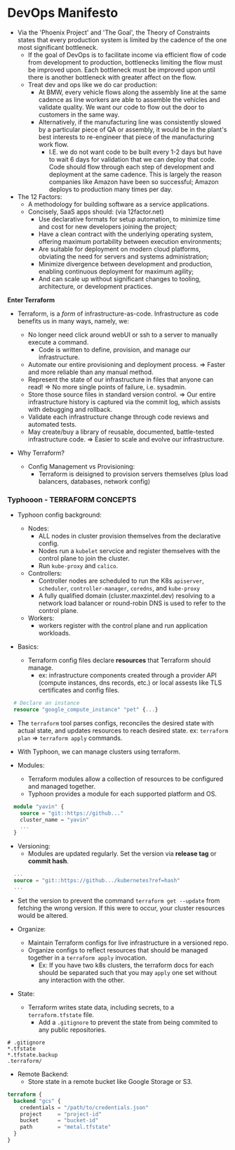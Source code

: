 # DevOps Manifesto
* Via the 'Phoenix Project' and 'The Goal', the Theory of Constraints states that every production system is limited by the cadence of the one most significant bottleneck.
  * If the goal of DevOps is to facilitate income via efficient flow of code from development to production, bottlenecks limiting the flow must be improved upon. Each bottleneck must be improved upon until there is another bottleneck with greater affect on the flow.
  * Treat dev and ops like we do car production:
    * At BMW, every vehicle flows along the assembly line at the same cadence as line workers are able to assemble the vehicles and validate quality. We want our code to flow out the door to customers in the same way.
    * Alternatively, if the manufacturing line was consistently slowed by a particular piece of QA or assembly, it would be in the plant's best interests to re-engineer that piece of the manufacturing work flow.
      * I.E. we do not want code to be built every 1-2 days but have to wait 6 days for validation that we can deploy that code. Code should flow through each step of development and deployment at the same cadence. This is largely the reason companies like Amazon have been so successful; Amazon deploys to production many times per day.
* The 12 Factors:
  * A methodology for building software as a service applications.
  * Concisely, SaaS apps should: (via 12factor.net)
    * Use declarative formats for setup automation, to minimize time and cost for new developers joining the project;
    * Have a clean contract with the underlying operating system, offering maximum portability between execution environments;
    * Are suitable for deployment on modern cloud platforms, obviating the need for servers and systems administration;
    * Minimize divergence between development and production, enabling continuous deployment for maximum agility;
    * And can scale up without significant changes to tooling, architecture, or development practices.

**Enter Terraform**

* Terraform, is a _form_ of infrastructure-as-code. Infrastructure as code benefits us in many ways, namely, we:
  * No longer need click around webUI or ssh to a server to manually execute a command.
    * Code is written to define, provision, and manage our infrastructure.
  * Automate our entire provisioning and deployment process. => Faster and more reliable than any manual method.
  * Represent the state of our infrastructure in files that anyone can read! => No more single points of failure, i.e. sysadmin.
  * Store those source files in standard version control. => Our entire infrastructure history is captured via the commit log, which assists with debugging and rollback.
  * Validate each infrastructure change through code reviews and automated tests.
  * May create/buy a library of reusable, documented, battle-tested infrastructure code. => Easier to scale and evolve our infrastructure.

* Why Terraform?
  * Config Management vs Provisioning:
    * Terraform is deisigned to provision servers themselves (plus load balancers, databases, network config)


### Typhooon - TERRAFORM CONCEPTS
* Typhoon config background:
  * Nodes:
    * ALL nodes in cluster provision themselves from the declarative config.
    * Nodes run a `kubelet` servcice and register themselves with the control plane to join the cluster.
    * Run `kube-proxy` and `calico`.
  * Controllers:
    * Controller nodes are scheduled to run the K8s `apiserver`, `scheduler`, `controller-manager`, `coredns`, and `kube-proxy`
    * A fully qualified domain (cluster.maxzintel.dev) resolving to a network load balancer or round-robin DNS is used to refer to the control plane.
  * Workers:
    * workers register with the control plane and run application workloads.

* Basics:
  * Terraform config files declare **resources** that Terraform should manage.
    * ex: infrastructure components created through a provider API (compute instances, dns records, etc.) or local assests like TLS certificates and config files.
```terraform
  # Declare an instance
  resource "google_compute_instance" "pet" {...}
```
  * The `terraform` tool parses configs, reconciles the desired state with actual state, and updates resources to reach desired state. ex: `terraform plan` => `terraform apply` commands.
  * With Typhoon, we can manage clusters using terraform.

* Modules:
  * Terraform modules allow a collection of resources to be configured and managed together.
  * Typhoon provides a module for each supported platform and OS.
```terraform
  module "yavin" {
    source = "git::https://github..."
    cluster_name = "yavin"
    ...
  }
```

* Versioning:
  * Modules are updated regularly. Set the version via **release tag** or **commit hash**.
```terraform
  ...
  source = "git::https://github.../kubernetes?ref=hash"
  ...
```
  * Set the version to prevent the command `terraform get --update` from fetching the wrong version. If this were to occur, your cluster resources would be altered.

* Organize:
  * Maintain Terraform configs for live infrastructure in a versioned repo.
  * Organize configs to reflect resources that should be managed together in a `terraform apply` invocation.
    * Ex: If you have two k8s clusters, the terraform docs for each should be separated such that you may `apply` one set without any interaction with the other.

* State:
  * Terraform writes state data, including secrets, to a `terraform.tfstate` file.
    * Add a `.gitignore` to prevent the state from being commited to any public repositories.
```
# .gitignore
*.tfstate
*.tfstate.backup
.terraform/
```

* Remote Backend:
  * Store state in a remote bucket like Google Storage or S3.
```terraform
terraform {
  backend "gcs" {
    credentials = "/path/to/credentials.json"
    project     = "project-id"
    bucket      = "bucket-id"
    path        = "metal.tfstate"
  }
}
```


